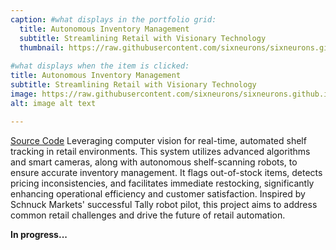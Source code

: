 ```yaml
---
caption: #what displays in the portfolio grid:
  title: Autonomous Inventory Management
  subtitle: Streamlining Retail with Visionary Technology
  thumbnail: https://raw.githubusercontent.com/sixneurons/sixneurons.github.io/master/assets/img/portfolio/st.jpg
  
#what displays when the item is clicked:
title: Autonomous Inventory Management
subtitle: Streamlining Retail with Visionary Technology
image: https://raw.githubusercontent.com/sixneurons/sixneurons.github.io/master/assets/img/portfolio/st.jpg
alt: image alt text

---
```

[Source Code](https://github.com/AnisTaluqdar/Autonomous-inventory-management)
Leveraging computer vision for real-time, automated shelf tracking in retail environments. This system utilizes advanced algorithms and smart cameras, along with autonomous shelf-scanning robots, to ensure accurate inventory management. It flags out-of-stock items, detects pricing inconsistencies, and facilitates immediate restocking, significantly enhancing operational efficiency and customer satisfaction. Inspired by Schnuck Markets' successful Tally robot pilot, this project aims to address common retail challenges and drive the future of retail automation.

**In progress...**
